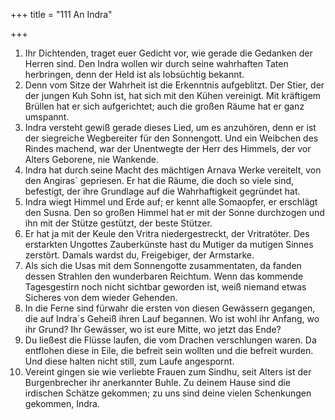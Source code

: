 +++
title = "111 An Indra"

+++


1.	Ihr Dichtenden, traget euer Gedicht vor, wie gerade die Gedanken der Herren sind. Den Indra wollen wir durch seine wahrhaften Taten herbringen, denn der Held ist als lobsüchtig bekannt.
2.	Denn vom Sitze der Wahrheit ist die Erkenntnis aufgeblitzt. Der Stier, der der jungen Kuh Sohn ist, hat sich mit den Kühen vereinigt. Mit kräftigem Brüllen hat er sich aufgerichtet; auch die großen Räume hat er ganz umspannt.
3.	Indra versteht gewiß gerade dieses Lied, um es anzuhören, denn er ist der siegreiche Wegbereiter für den Sonnengott. Und ein Weibchen des Rindes machend, war der Unentwegte der Herr des Himmels, der vor Alters Geborene, nie Wankende.
4.	Indra hat durch seine Macht des mächtigen Arnava Werke vereitelt, von den Angiras` gepriesen. Er hat die Räume, die doch so viele sind, befestigt, der ihre Grundlage auf die Wahrhaftigkeit gegründet hat.
5.	Indra wiegt Himmel und Erde auf; er kennt alle Somaopfer, er erschlägt den Susna. Den so großen Himmel hat er mit der Sonne durchzogen und ihn mit der Stütze gestützt, der beste Stützer.
6.	Er hat ja mit der Keule den Vritra niedergestreckt, der Vritratöter. Des erstarkten Ungottes Zauberkünste hast du Mutiger da mutigen Sinnes zerstört. Damals wardst du, Freigebiger, der Armstarke.
7.	Als sich die Usas mit dem Sonnengotte zusammentaten, da fanden dessen Strahlen den wunderbaren Reichtum. Wenn das kommende Tagesgestirn noch nicht sichtbar geworden ist, weiß niemand etwas Sicheres von dem wieder Gehenden.
8.	In die Ferne sind fürwahr die ersten von diesen Gewässern gegangen, die auf Indra´s Geheiß ihren Lauf begannen. Wo ist wohl ihr Anfang, wo ihr Grund? Ihr Gewässer, wo ist eure Mitte, wo jetzt das Ende?
9.	Du ließest die Flüsse laufen, die vom Drachen verschlungen waren. Da entflohen diese in Eile, die befreit sein wollten und die befreit wurden. Und diese halten nicht still, zum Laufe angespornt.
10.	Vereint gingen sie wie verliebte Frauen zum Sindhu, seit Alters ist der Burgenbrecher ihr anerkannter Buhle. Zu deinem Hause sind die irdischen Schätze gekommen; zu uns sind deine vielen Schenkungen gekommen, Indra.



